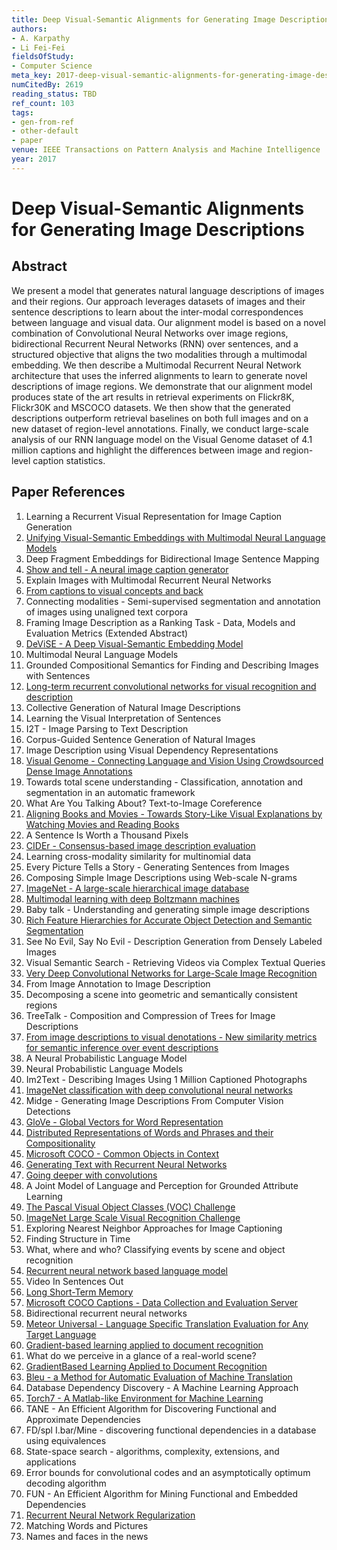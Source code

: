 ```yaml
---
title: Deep Visual-Semantic Alignments for Generating Image Descriptions
authors:
- A. Karpathy
- Li Fei-Fei
fieldsOfStudy:
- Computer Science
meta_key: 2017-deep-visual-semantic-alignments-for-generating-image-descriptions
numCitedBy: 2619
reading_status: TBD
ref_count: 103
tags:
- gen-from-ref
- other-default
- paper
venue: IEEE Transactions on Pattern Analysis and Machine Intelligence
year: 2017
---
```


# Deep Visual-Semantic Alignments for Generating Image Descriptions

## Abstract

We present a model that generates natural language descriptions of images and their regions. Our approach leverages datasets of images and their sentence descriptions to learn about the inter-modal correspondences between language and visual data. Our alignment model is based on a novel combination of Convolutional Neural Networks over image regions, bidirectional Recurrent Neural Networks (RNN) over sentences, and a structured objective that aligns the two modalities through a multimodal embedding. We then describe a Multimodal Recurrent Neural Network architecture that uses the inferred alignments to learn to generate novel descriptions of image regions. We demonstrate that our alignment model produces state of the art results in retrieval experiments on Flickr8K, Flickr30K and MSCOCO datasets. We then show that the generated descriptions outperform retrieval baselines on both full images and on a new dataset of region-level annotations. Finally, we conduct large-scale analysis of our RNN language model on the Visual Genome dataset of 4.1 million captions and highlight the differences between image and region-level caption statistics.

## Paper References

1. Learning a Recurrent Visual Representation for Image Caption Generation
2. [Unifying Visual-Semantic Embeddings with Multimodal Neural Language Models](2014-unifying-visual-semantic-embeddings-with-multimodal-neural-language-models)
3. Deep Fragment Embeddings for Bidirectional Image Sentence Mapping
4. [Show and tell - A neural image caption generator](2015-show-and-tell-a-neural-image-caption-generator)
5. Explain Images with Multimodal Recurrent Neural Networks
6. [From captions to visual concepts and back](2015-from-captions-to-visual-concepts-and-back)
7. Connecting modalities - Semi-supervised segmentation and annotation of images using unaligned text corpora
8. Framing Image Description as a Ranking Task - Data, Models and Evaluation Metrics (Extended Abstract)
9. [DeViSE - A Deep Visual-Semantic Embedding Model](2013-devise-a-deep-visual-semantic-embedding-model)
10. Multimodal Neural Language Models
11. Grounded Compositional Semantics for Finding and Describing Images with Sentences
12. [Long-term recurrent convolutional networks for visual recognition and description](2015-long-term-recurrent-convolutional-networks-for-visual-recognition-and-description)
13. Collective Generation of Natural Image Descriptions
14. Learning the Visual Interpretation of Sentences
15. I2T - Image Parsing to Text Description
16. Corpus-Guided Sentence Generation of Natural Images
17. Image Description using Visual Dependency Representations
18. [Visual Genome - Connecting Language and Vision Using Crowdsourced Dense Image Annotations](2016-visual-genome-connecting-language-and-vision-using-crowdsourced-dense-image-annotations)
19. Towards total scene understanding - Classification, annotation and segmentation in an automatic framework
20. What Are You Talking About? Text-to-Image Coreference
21. [Aligning Books and Movies - Towards Story-Like Visual Explanations by Watching Movies and Reading Books](2015-aligning-books-and-movies-towards-story-like-visual-explanations-by-watching-movies-and-reading-books)
22. A Sentence Is Worth a Thousand Pixels
23. [CIDEr - Consensus-based image description evaluation](2015-cider-consensus-based-image-description-evaluation)
24. Learning cross-modality similarity for multinomial data
25. Every Picture Tells a Story - Generating Sentences from Images
26. Composing Simple Image Descriptions using Web-scale N-grams
27. [ImageNet - A large-scale hierarchical image database](2009-imagenet-a-large-scale-hierarchical-image-database)
28. [Multimodal learning with deep Boltzmann machines](2012-multimodal-learning-with-deep-boltzmann-machines)
29. Baby talk - Understanding and generating simple image descriptions
30. [Rich Feature Hierarchies for Accurate Object Detection and Semantic Segmentation](2014-rich-feature-hierarchies-for-accurate-object-detection-and-semantic-segmentation)
31. See No Evil, Say No Evil - Description Generation from Densely Labeled Images
32. Visual Semantic Search - Retrieving Videos via Complex Textual Queries
33. [Very Deep Convolutional Networks for Large-Scale Image Recognition](2015-very-deep-convolutional-networks-for-large-scale-image-recognition)
34. From Image Annotation to Image Description
35. Decomposing a scene into geometric and semantically consistent regions
36. TreeTalk - Composition and Compression of Trees for Image Descriptions
37. [From image descriptions to visual denotations - New similarity metrics for semantic inference over event descriptions](2014-from-image-descriptions-to-visual-denotations-new-similarity-metrics-for-semantic-inference-over-event-descriptions)
38. A Neural Probabilistic Language Model
39. Neural Probabilistic Language Models
40. Im2Text - Describing Images Using 1 Million Captioned Photographs
41. [ImageNet classification with deep convolutional neural networks](2012-imagenet-classification-with-deep-convolutional-neural-networks)
42. Midge - Generating Image Descriptions From Computer Vision Detections
43. [GloVe - Global Vectors for Word Representation](2014-glove-global-vectors-for-word-representation)
44. [Distributed Representations of Words and Phrases and their Compositionality](2013-distributed-representations-of-words-and-phrases-and-their-compositionality)
45. [Microsoft COCO - Common Objects in Context](2014-microsoft-coco-common-objects-in-context)
46. [Generating Text with Recurrent Neural Networks](2011-generating-text-with-recurrent-neural-networks)
47. [Going deeper with convolutions](2015-going-deeper-with-convolutions)
48. A Joint Model of Language and Perception for Grounded Attribute Learning
49. [The Pascal Visual Object Classes (VOC) Challenge](2009-the-pascal-visual-object-classes-voc-challenge)
50. [ImageNet Large Scale Visual Recognition Challenge](2015-imagenet-large-scale-visual-recognition-challenge)
51. Exploring Nearest Neighbor Approaches for Image Captioning
52. Finding Structure in Time
53. What, where and who? Classifying events by scene and object recognition
54. [Recurrent neural network based language model](2010-recurrent-neural-network-based-language-model)
55. Video In Sentences Out
56. [Long Short-Term Memory](1997-long-short-term-memory)
57. [Microsoft COCO Captions - Data Collection and Evaluation Server](2015-microsoft-coco-captions-data-collection-and-evaluation-server)
58. Bidirectional recurrent neural networks
59. [Meteor Universal - Language Specific Translation Evaluation for Any Target Language](2014-meteor-universal-language-specific-translation-evaluation-for-any-target-language)
60. [Gradient-based learning applied to document recognition](1998-lenet5.md)
61. What do we perceive in a glance of a real-world scene?
62. [GradientBased Learning Applied to Document Recognition](2001-gradientbased-learning-applied-to-document-recognition)
63. [Bleu - a Method for Automatic Evaluation of Machine Translation](2002-bleu-a-method-for-automatic-evaluation-of-machine-translation)
64. Database Dependency Discovery - A Machine Learning Approach
65. [Torch7 - A Matlab-like Environment for Machine Learning](2011-torch7-a-matlab-like-environment-for-machine-learning)
66. TANE - An Efficient Algorithm for Discovering Functional and Approximate Dependencies
67. FD/spl I.bar/Mine - discovering functional dependencies in a database using equivalences
68. State-space search - algorithms, complexity, extensions, and applications
69. Error bounds for convolutional codes and an asymptotically optimum decoding algorithm
70. FUN - An Efficient Algorithm for Mining Functional and Embedded Dependencies
71. [Recurrent Neural Network Regularization](2014-recurrent-neural-network-regularization)
72. Matching Words and Pictures
73. Names and faces in the news
